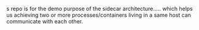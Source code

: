 s repo is for the demo purpose of the sidecar architecture.....
which helps us achieving two or more processes/containers living in a same host can communicate with each other.
